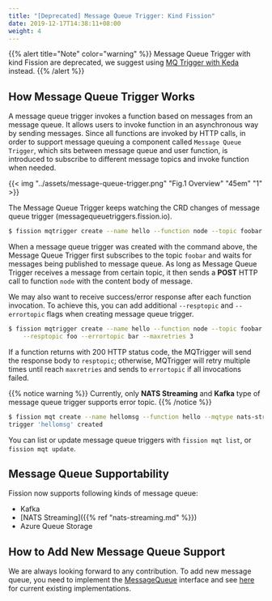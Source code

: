 ```yaml
---
title: "[Deprecated] Message Queue Trigger: Kind Fission"
date: 2019-12-17T14:38:11+08:00
weight: 4
---
```


{{% alert title="Note" color="warning" %}}
Message Queue Trigger with kind Fission are deprecated, we suggest using [MQ Trigger with Keda](/docs/usage/triggers/message-queue-trigger-kind-keda/) instead.
{{% /alert %}}

## How Message Queue Trigger Works

A message queue trigger invokes a function based on messages from an message queue.
It allows users to invoke function in an asynchronous  way by sending messages.
Since all functions are invoked by HTTP calls, in order to support message queuing a component called `Message Queue Trigger`, which sits between message queue and user function, is introduced to subscribe to different message topics and invoke function when needed.

{{< img "../assets/message-queue-trigger.png" "Fig.1 Overview" "45em" "1" >}}

The Message Queue Trigger keeps watching the CRD changes of message queue trigger (messagequeuetriggers.fission.io).

```bash
$ fission mqtrigger create --name hello --function node --topic foobar
```

When a message queue trigger was created with the command above, the Message Queue Trigger first subscribes to the topic `foobar` and waits for messages being published to message queue.
As long as Message Queue Trigger receives a message from certain topic, it then sends a **POST** HTTP call to function `node` with the content body of message.

We may also want to receive success/error response after each function invocation. To achieve this, you can add additional `--resptopic` and `--errortopic` flags when creating message queue trigger.

```bash
$ fission mqtrigger create --name hello --function node --topic foobar \
    --resptopic foo --errortopic bar --maxretries 3
```

If a function returns with 200 HTTP status code, the MQTrigger will send the response body to `resptopic`; otherwise, MQTrigger will retry multiple times until reach `maxretries` and sends to `errortopic` if all invocations failed.

{{% notice warning %}}
Currently, only **NATS Streaming** and **Kafka** type of message queue trigger supports error topic.
{{% /notice %}}

```bash
$ fission mqt create --name hellomsg --function hello --mqtype nats-streaming --topic newfile --resptopic newfileresponse
trigger 'hellomsg' created
```

You can list or update message queue triggers with `fission mqt list`, or `fission mqt update`.

## Message Queue Supportability

Fission now supports following kinds of message queue:

* Kafka
* [NATS Streaming]({{% ref "nats-streaming.md" %}})
* Azure Queue Storage

## How to Add New Message Queue Support

We are always looking forward to any contribution.
To add new message queue, you need to implement the [MessageQueue](https://github.com/fission/fission/blob/master/pkg/mqtrigger/messageQueue/messageQueue.go#L50-L53) interface and see [here](https://github.com/fission/fission/tree/master/pkg/mqtrigger/messageQueue) for current existing implementations.
